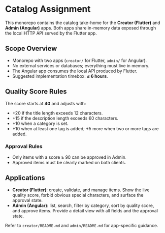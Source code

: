 # Catalog Assignment

This monorepo contains the catalog take-home for the **Creator (Flutter)** and **Admin (Angular)** apps. Both apps share in-memory data exposed through the local HTTP API served by the Flutter app.

## Scope Overview
- Monorepo with two apps (`creator/` for Flutter, `admin/` for Angular).
- No external services or databases; everything must live in memory.
- The Angular app consumes the local API produced by Flutter.
- Suggested implementation timebox: **≤ 6 hours**.

## Quality Score Rules
The score starts at **40** and adjusts with:
- +20 if the title length exceeds 12 characters.
- +15 if the description length exceeds 60 characters.
- +10 when a category is set.
- +10 when at least one tag is added; +5 more when two or more tags are added.

### Approval Rules
- Only items with a score ≥ 90 can be approved in Admin.
- Approved items must be clearly marked on both clients.

## Applications
- **Creator (Flutter)**: create, validate, and manage items. Show the live quality score, forbid obvious special characters, and surface the approval state.
- **Admin (Angular)**: list, search, filter by category, sort by quality score, and approve items. Provide a detail view with all fields and the approval state.

Refer to `creator/README.md` and `admin/README.md` for app-specific guidance.
